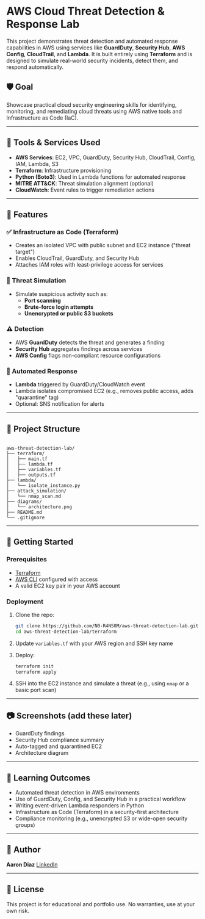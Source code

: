 # AWS Cloud Threat Detection & Response Lab

This project demonstrates threat detection and automated response capabilities in AWS using services like **GuardDuty**, **Security Hub**, **AWS Config**, **CloudTrail**, and **Lambda**. It is built entirely using **Terraform** and is designed to simulate real-world security incidents, detect them, and respond automatically.

## 🛡️ Goal

Showcase practical cloud security engineering skills for identifying, monitoring, and remediating cloud threats using AWS native tools and Infrastructure as Code (IaC).

---

## 🔧 Tools & Services Used

- **AWS Services**: EC2, VPC, GuardDuty, Security Hub, CloudTrail, Config, IAM, Lambda, S3
- **Terraform**: Infrastructure provisioning
- **Python (Boto3)**: Used in Lambda functions for automated response
- **MITRE ATT&CK**: Threat simulation alignment (optional)
- **CloudWatch**: Event rules to trigger remediation actions

---

## 🧰 Features

### ✅ Infrastructure as Code (Terraform)
- Creates an isolated VPC with public subnet and EC2 instance ("threat target")
- Enables CloudTrail, GuardDuty, and Security Hub
- Attaches IAM roles with least-privilege access for services

### 🔎 Threat Simulation
- Simulate suspicious activity such as:
  - **Port scanning**
  - **Brute-force login attempts**
  - **Unencrypted or public S3 buckets**

### ⚠️ Detection
- AWS **GuardDuty** detects the threat and generates a finding
- **Security Hub** aggregates findings across services
- **AWS Config** flags non-compliant resource configurations

### 🚨 Automated Response
- **Lambda** triggered by GuardDuty/CloudWatch event
- Lambda isolates compromised EC2 (e.g., removes public access, adds "quarantine" tag)
- Optional: SNS notification for alerts

---

## 📁 Project Structure

```

aws-threat-detection-lab/
├── terraform/
│   ├── main.tf
│   ├── lambda.tf          
│   ├── variables.tf
│   ├── outputs.tf
├── lambda/
│   └── isolate_instance.py
├── attack_simulation/
│   └── nmap_scan.md
├── diagrams/
│   └── architecture.png
├── README.md
└── .gitignore

````

---

## 🚀 Getting Started

### Prerequisites

- [Terraform](https://www.terraform.io/downloads)
- [AWS CLI](https://docs.aws.amazon.com/cli/latest/userguide/install-cliv2.html) configured with access
- A valid EC2 key pair in your AWS account

### Deployment

1. Clone the repo:
    ```bash
   git clone https://github.com/N0-R4NS0M/aws-threat-detection-lab.git
   cd aws-threat-detection-lab/terraform
    ````

2. Update `variables.tf` with your AWS region and SSH key name

3. Deploy:

   ```bash
   terraform init
   terraform apply
   ```

4. SSH into the EC2 instance and simulate a threat (e.g., using `nmap` or a basic port scan)

---

## 📷 Screenshots (add these later)

* GuardDuty findings
* Security Hub compliance summary
* Auto-tagged and quarantined EC2
* Architecture diagram

---

## 🧠 Learning Outcomes

* Automated threat detection in AWS environments
* Use of GuardDuty, Config, and Security Hub in a practical workflow
* Writing event-driven Lambda responders in Python
* Infrastructure as Code (Terraform) in a security-first architecture
* Compliance monitoring (e.g., unencrypted S3 or wide-open security groups)

---

## 📌 Author

**Aaron Diaz**
[LinkedIn](https://linkedin.com/in/aaron918)

---

## 📝 License

This project is for educational and portfolio use. No warranties, use at your own risk.
